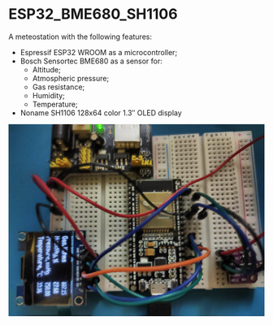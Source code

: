 # ESP32_BME680_SH1106

A meteostation with the following features:
- Espressif ESP32 WROOM as a microcontroller;
- Bosch Sensortec BME680 as a sensor for:
  - Altitude;
  - Atmospheric pressure;
  - Gas resistance;
  - Humidity;
  - Temperature;
- Noname SH1106 128x64 color 1.3″ OLED display

![The project on breadboard](../.github/02.png)
